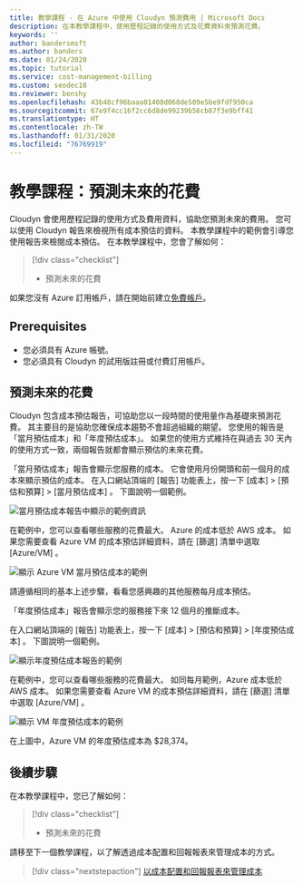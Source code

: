 ```yaml
---
title: 教學課程 - 在 Azure 中使用 Cloudyn 預測費用 | Microsoft Docs
description: 在本教學課程中，使用歷程記錄的使用方式及花費資料來預測花費。
keywords: ''
author: bandersmsft
ms.author: banders
ms.date: 01/24/2020
ms.topic: tutorial
ms.service: cost-management-billing
ms.custom: seodec18
ms.reviewer: benshy
ms.openlocfilehash: 43b48cf96baaa01408d068de509e5be9fdf950ca
ms.sourcegitcommit: 67e9f4cc16f2cc6d8de99239b56cb87f3e9bff41
ms.translationtype: HT
ms.contentlocale: zh-TW
ms.lasthandoff: 01/31/2020
ms.locfileid: "76769919"
---
```

# <a name="tutorial-forecast-future-spending"></a>教學課程：預測未來的花費

Cloudyn 會使用歷程記錄的使用方式及費用資料，協助您預測未來的費用。 您可以使用 Cloudyn 報告來檢視所有成本預估的資料。 本教學課程中的範例會引導您使用報告來檢閱成本預估。 在本教學課程中，您會了解如何：

> [!div class="checklist"]
> * 預測未來的花費

如果您沒有 Azure 訂用帳戶，請在開始前建立[免費帳戶](https://azure.microsoft.com/free/?WT.mc_id=A261C142F)。

## <a name="prerequisites"></a>Prerequisites

- 您必須具有 Azure 帳號。
- 您必須具有 Cloudyn 的試用版註冊或付費訂用帳戶。

## <a name="forecast-future-spending"></a>預測未來的花費

Cloudyn 包含成本預估報告，可協助您以一段時間的使用量作為基礎來預測花費。 其主要目的是協助您確保成本趨勢不會超過組織的期望。 您使用的報告是「當月預估成本」和「年度預估成本」。 如果您的使用方式維持在與過去 30 天內的使用方式一致，兩個報告就都會顯示預估的未來花費。

「當月預估成本」報告會顯示您服務的成本。 它會使用月份開頭和前一個月的成本來顯示預估的成本。 在入口網站頂端的 [報告] 功能表上，按一下 [成本]   > [預估和預算]   > [當月預估成本]  。 下圖說明一個範例。

![當月預估成本報告中顯示的範例資訊](./media/tutorial-forecast-spending/project-month01.png)

在範例中，您可以查看哪些服務的花費最大。 Azure 的成本低於 AWS 成本。 如果您需要查看 Azure VM 的成本預估詳細資料，請在 [篩選]  清單中選取 [Azure/VM]  。

![顯示 Azure VM 當月預估成本的範例](./media/tutorial-forecast-spending/project-month02.png)

請遵循相同的基本上述步驟，看看您感興趣的其他服務每月成本預估。

「年度預估成本」報告會顯示您的服務接下來 12 個月的推斷成本。

在入口網站頂端的 [報告] 功能表上，按一下 [成本]   > [預估和預算]   > [年度預估成本]  。 下圖說明一個範例。

![顯示年度預估成本報告的範例](./media/tutorial-forecast-spending/project-annual01.png)

在範例中，您可以查看哪些服務的花費最大。 如同每月範例，Azure 成本低於 AWS 成本。 如果您需要查看 Azure VM 的成本預估詳細資料，請在 [篩選]  清單中選取 [Azure/VM]  。

![顯示 VM 年度預估成本的範例](./media/tutorial-forecast-spending/project-annual02.png)

在上圖中，Azure VM 的年度預估成本為 $28,374。

## <a name="next-steps"></a>後續步驟

在本教學課程中，您已了解如何：

> [!div class="checklist"]
> * 預測未來的花費


請移至下一個教學課程，以了解透過成本配置和回報報表來管理成本的方式。

> [!div class="nextstepaction"]
> [以成本配置和回報報表來管理成本](../../cost-management/tutorial-manage-costs.md)
